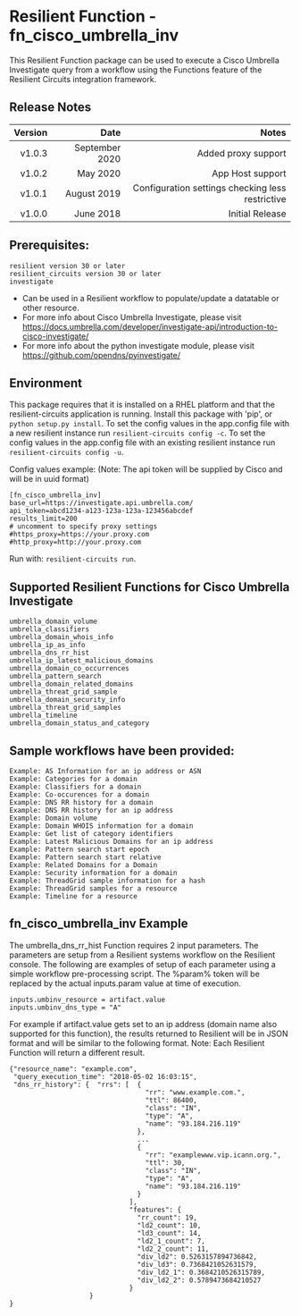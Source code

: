 # Resilient Function - fn_cisco_umbrella_inv

This Resilient Function package can be used to execute a Cisco Umbrella Investigate query from a workflow using the Functions feature of the Resilient
Circuits integration framework.
## Release Notes
<!--
  Specify all changes in this release. Do not remove the release 
  notes of a previous release
-->
| Version | Date | Notes |
| ------: | ---: | ----: |
| v1.0.3 | September 2020 | Added proxy support |
| v1.0.2 | May 2020 | App Host support |
| v1.0.1 | August 2019 | Configuration settings checking less restrictive |
| v1.0.0 | June 2018 | Initial Release |

## Prerequisites:
```
resilient version 30 or later
resilient_circuits version 30 or later
investigate
```
* Can be used in a Resilient workflow to populate/update a datatable or other resource.
* For more info about Cisco Umbrella Investigate, please visit https://docs.umbrella.com/developer/investigate-api/introduction-to-cisco-investigate/
* For more info about the python investigate module, please visit https://github.com/opendns/pyinvestigate/


## Environment

This package requires that it is installed on a RHEL platform and that the resilient-circuits application is running.
Install this package with 'pip', or `python setup.py install`.
To set the config values in the app.config file with a new resilient instance run `resilient-circuits config -c`.
To set the config values in the app.config file with an existing resilient instance run `resilient-circuits config -u`.

Config values example:
(Note: The api token will be supplied by Cisco and will be in uuid format)
```
[fn_cisco_umbrella_inv]
base_url=https://investigate.api.umbrella.com/
api_token=abcd1234-a123-123a-123a-123456abcdef
results_limit=200
# uncomment to specify proxy settings
#https_proxy=https://your.proxy.com
#http_proxy=http://your.proxy.com
```

Run with: `resilient-circuits run`.

## Supported Resilient Functions for Cisco Umbrella Investigate
```
umbrella_domain_volume
umbrella_classifiers
umbrella_domain_whois_info
umbrella_ip_as_info
umbrella_dns_rr_hist
umbrella_ip_latest_malicious_domains
umbrella_domain_co_occurrences
umbrella_pattern_search
umbrella_domain_related_domains
umbrella_threat_grid_sample
umbrella_domain_security_info
umbrella_threat_grid_samples
umbrella_timeline
umbrella_domain_status_and_category
```
## Sample workflows have been provided:
```
Example: AS Information for an ip address or ASN
Example: Categories for a domain
Example: Classifiers for a domain
Example: Co-occurences for a domain
Example: DNS RR history for a domain
Example: DNS RR history for an ip address
Example: Domain volume
Example: Domain WHOIS information for a domain
Example: Get list of category identifiers
Example: Latest Malicious Domains for an ip address
Example: Pattern search start epoch
Example: Pattern search start relative
Example: Related Domains for a Domain
Example: Security information for a domain
Example: ThreadGrid sample information for a hash
Example: ThreadGrid samples for a resource
Example: Timeline for a resource
```
## fn_cisco_umbrella_inv Example

The umbrella_dns_rr_hist Function requires 2 input parameters. The parameters are setup from a Resilient systems workflow on the Resilient console.
The following are examples of setup of each parameter using a simple workflow pre-processing script. The %param% token
will be replaced by the actual inputs.param value at time of execution.

```
inputs.umbinv_resource = artifact.value
inputs.umbinv_dns_type = "A"
```
For example if artifact.value gets set to an ip address (domain name also supported for this function), the results
returned to Resilient will be in JSON format and will be similar to the following format.
Note: Each Resilient Function will return a different result.
```
{"resource_name": "example.com",
 "query_execution_time": "2018-05-02 16:03:15",
 "dns_rr_history": {  "rrs": [  {
                                  "rr": "www.example.com.",
                                  "ttl": 86400,
                                  "class": "IN",
                                  "type": "A",
                                  "name": "93.184.216.119"
                                },
                                ...
                                {
                                  "rr": "examplewww.vip.icann.org.",
                                  "ttl": 30,
                                  "class": "IN",
                                  "type": "A",
                                  "name": "93.184.216.119"
                                }
                              ],
                              "features": {
                                "rr_count": 19,
                                "ld2_count": 10,
                                "ld3_count": 14,
                                "ld2_1_count": 7,
                                "ld2_2_count": 11,
                                "div_ld2": 0.5263157894736842,
                                "div_ld3": 0.7368421052631579,
                                "div_ld2_1": 0.3684210526315789,
                                "div_ld2_2": 0.5789473684210527
                              }
                    }
}
```

